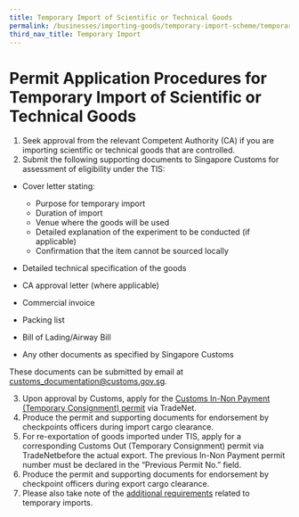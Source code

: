 ```yaml
---
title: Temporary Import of Scientific or Technical Goods
permalink: /businesses/importing-goods/temporary-import-scheme/temporary-import-of-scientific-technical-goods/
third_nav_title: Temporary Import 
---
```


# Permit Application Procedures for Temporary Import of Scientific or Technical Goods

1.  Seek approval from the relevant Competent Authority (CA) if you are importing scientific or technical goods that are controlled.
2.  Submit the following supporting documents to Singapore Customs for assessment of eligibility under the TIS:

-   Cover letter stating:
    
    -   Purpose for temporary import
    -   Duration of import
    -   Venue where the goods will be used
    -   Detailed explanation of the experiment to be conducted (if applicable)
    -   Confirmation that the item cannot be sourced locally
-   Detailed technical specification of the goods
-   CA approval letter (where applicable)
-   Commercial invoice
-   Packing list
-   Bill of Lading/Airway Bill
-   Any other documents as specified by Singapore Customs

These documents can be submitted by email at [customs_documentation@customs.gov.sg](mailto:customs_documentation@customs.gov.sg).

3.  Upon approval by Customs, apply for the [Customs In-Non Payment (Temporary Consignment) permit](/businesses/importing-goods/import-procedures/types-of-import-permits) via TradeNet.
4.  Produce the permit and supporting documents for endorsement by checkpoints officers during import cargo clearance.
5.  For re-exportation of goods imported under TIS, apply for a corresponding Customs Out (Temporary Consignment) permit via TradeNetbefore the actual export. The previous In-Non Payment permit number must be declared in the “Previous Permit No.” field.
6.  Produce the permit and supporting documents for endorsement by checkpoint officers during export cargo clearance.
7.  Please also take note of the [additional requirements](/businesses/importing-goods/temporary-import-scheme/additional-requirements-import) related to temporary imports.
